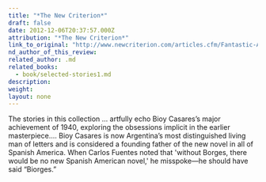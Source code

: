 ```yaml
---
title: "*The New Criterion*"
draft: false
date: 2012-12-06T20:37:57.000Z
attribution: "*The New Criterion*"
link_to_original: "http://www.newcriterion.com/articles.cfm/Fantastic-Argentine-5025"
nd_author_of_this_review:
related_author: .md
related_books:
  - book/selected-stories1.md
description:
weight:
layout: none
---
```

The stories in this collection ... artfully echo Bioy Casares’s major achievement of 1940, exploring the obsessions implicit in the earlier masterpiece.... Bioy Casares is now Argentina’s most distinguished living man of letters and is considered a founding father of the new novel in all of Spanish America. When Carlos Fuentes noted that 'without Borges, there would be no new Spanish American novel,' he misspoke—he should have said “Biorges.”

